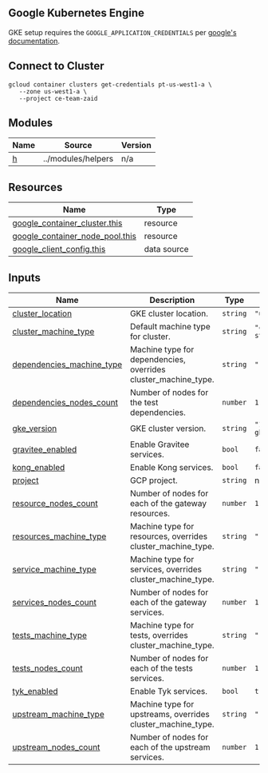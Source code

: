 ## Google Kubernetes Engine

GKE setup requires the `GOOGLE_APPLICATION_CREDENTIALS` per [google's documentation](https://cloud.google.com/docs/authentication/application-default-credentials).

## Connect to Cluster
```
gcloud container clusters get-credentials pt-us-west1-a \
   --zone us-west1-a \
   --project ce-team-zaid
```

## Modules

| Name | Source | Version |
|------|--------|---------|
| <a name="module_h"></a> [h](#module\_h) | ../modules/helpers | n/a |

## Resources

| Name | Type |
|------|------|
| [google_container_cluster.this](https://registry.terraform.io/providers/hashicorp/google/latest/docs/resources/container_cluster) | resource |
| [google_container_node_pool.this](https://registry.terraform.io/providers/hashicorp/google/latest/docs/resources/container_node_pool) | resource |
| [google_client_config.this](https://registry.terraform.io/providers/hashicorp/google/latest/docs/data-sources/client_config) | data source |

## Inputs

| Name | Description | Type | Default | Required |
|------|-------------|------|---------|:--------:|
| <a name="input_cluster_location"></a> [cluster\_location](#input\_cluster\_location) | GKE cluster location. | `string` | `"us-west1-a"` | no |
| <a name="input_cluster_machine_type"></a> [cluster\_machine\_type](#input\_cluster\_machine\_type) | Default machine type for cluster. | `string` | `"c2-standard-4"` | no |
| <a name="input_dependencies_machine_type"></a> [dependencies\_machine\_type](#input\_dependencies\_machine\_type) | Machine type for dependencies, overrides cluster\_machine\_type. | `string` | `""` | no |
| <a name="input_dependencies_nodes_count"></a> [dependencies\_nodes\_count](#input\_dependencies\_nodes\_count) | Number of nodes for the test dependencies. | `number` | `1` | no |
| <a name="input_gke_version"></a> [gke\_version](#input\_gke\_version) | GKE cluster version. | `string` | `"1.29.5-gke.1091002"` | no |
| <a name="input_gravitee_enabled"></a> [gravitee\_enabled](#input\_gravitee\_enabled) | Enable Gravitee services. | `bool` | `false` | no |
| <a name="input_kong_enabled"></a> [kong\_enabled](#input\_kong\_enabled) | Enable Kong services. | `bool` | `false` | no |
| <a name="input_project"></a> [project](#input\_project) | GCP project. | `string` | n/a | yes |
| <a name="input_resource_nodes_count"></a> [resource\_nodes\_count](#input\_resource\_nodes\_count) | Number of nodes for each of the gateway resources. | `number` | `1` | no |
| <a name="input_resources_machine_type"></a> [resources\_machine\_type](#input\_resources\_machine\_type) | Machine type for resources, overrides cluster\_machine\_type. | `string` | `""` | no |
| <a name="input_service_machine_type"></a> [service\_machine\_type](#input\_service\_machine\_type) | Machine type for services, overrides cluster\_machine\_type. | `string` | `""` | no |
| <a name="input_services_nodes_count"></a> [services\_nodes\_count](#input\_services\_nodes\_count) | Number of nodes for each of the gateway services. | `number` | `1` | no |
| <a name="input_tests_machine_type"></a> [tests\_machine\_type](#input\_tests\_machine\_type) | Machine type for tests, overrides cluster\_machine\_type. | `string` | `""` | no |
| <a name="input_tests_nodes_count"></a> [tests\_nodes\_count](#input\_tests\_nodes\_count) | Number of nodes for each of the tests services. | `number` | `1` | no |
| <a name="input_tyk_enabled"></a> [tyk\_enabled](#input\_tyk\_enabled) | Enable Tyk services. | `bool` | `true` | no |
| <a name="input_upstream_machine_type"></a> [upstream\_machine\_type](#input\_upstream\_machine\_type) | Machine type for upstreams, overrides cluster\_machine\_type. | `string` | `""` | no |
| <a name="input_upstream_nodes_count"></a> [upstream\_nodes\_count](#input\_upstream\_nodes\_count) | Number of nodes for each of the upstream services. | `number` | `1` | no |
